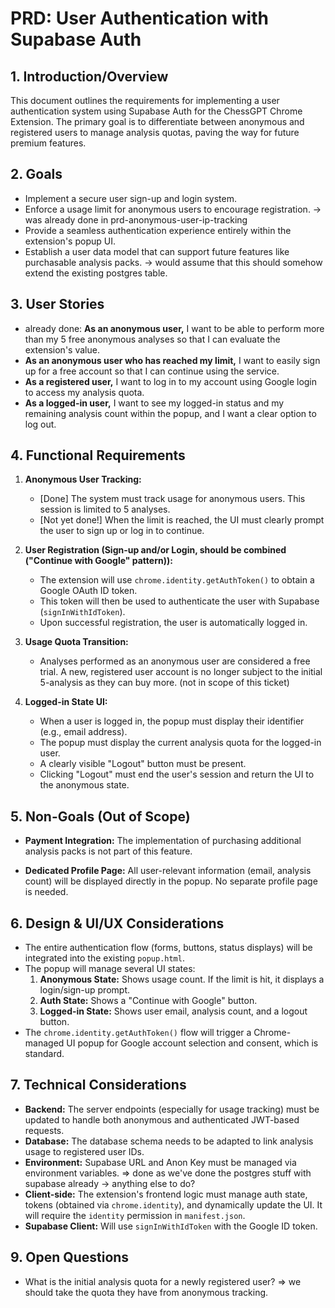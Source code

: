 # PRD: User Authentication with Supabase Auth

## 1. Introduction/Overview

This document outlines the requirements for implementing a user authentication system using Supabase Auth for the ChessGPT Chrome Extension. The primary goal is to differentiate between anonymous and registered users to manage analysis quotas, paving the way for future premium features.

## 2. Goals

-   Implement a secure user sign-up and login system.
-   Enforce a usage limit for anonymous users to encourage registration. -> was already done in prd-anonymous-user-ip-tracking
-   Provide a seamless authentication experience entirely within the extension's popup UI.
-   Establish a user data model that can support future features like purchasable analysis packs. -> would assume that this should somehow extend the existing postgres table.

## 3. User Stories

-   already done: **As an anonymous user,** I want to be able to perform more than my 5 free anonymous analyses so that I can evaluate the extension's value.
-   **As an anonymous user who has reached my limit,** I want to easily sign up for a free account so that I can continue using the service.
-   **As a registered user,** I want to log in to my account using Google login to access my analysis quota.
-   **As a logged-in user,** I want to see my logged-in status and my remaining analysis count within the popup, and I want a clear option to log out.

## 4. Functional Requirements

1.  **Anonymous User Tracking:**
    -   [Done] The system must track usage for anonymous users. This session is limited to 5 analyses.
    -   [Not yet done!] When the limit is reached, the UI must clearly prompt the user to sign up or log in to continue.

2.  **User Registration (Sign-up and/or Login, should be combined ("Continue with Google" pattern)):**
    -   The extension will use `chrome.identity.getAuthToken()` to obtain a Google OAuth ID token.
    -   This token will then be used to authenticate the user with Supabase (`signInWithIdToken`).
    -   Upon successful registration, the user is automatically logged in.

4.  **Usage Quota Transition:**
    -   Analyses performed as an anonymous user are considered a free trial. A new, registered user account is no longer subject to the initial 5-analysis as they can buy more. (not in scope of this ticket)

5.  **Logged-in State UI:**
    -   When a user is logged in, the popup must display their identifier (e.g., email address).
    -   The popup must display the current analysis quota for the logged-in user.
    -   A clearly visible "Logout" button must be present.
    -   Clicking "Logout" must end the user's session and return the UI to the anonymous state.

## 5. Non-Goals (Out of Scope)

-   **Payment Integration:** The implementation of purchasing additional analysis packs is not part of this feature.

-   **Dedicated Profile Page:** All user-relevant information (email, analysis count) will be displayed directly in the popup. No separate profile page is needed.

## 6. Design & UI/UX Considerations

-   The entire authentication flow (forms, buttons, status displays) will be integrated into the existing `popup.html`.
-   The popup will manage several UI states:
    1.  **Anonymous State:** Shows usage count. If the limit is hit, it displays a login/sign-up prompt.
    2.  **Auth State:** Shows a "Continue with Google" button.
    3.  **Logged-in State:** Shows user email, analysis count, and a logout button.
-   The `chrome.identity.getAuthToken()` flow will trigger a Chrome-managed UI popup for Google account selection and consent, which is standard.

## 7. Technical Considerations

-   **Backend:** The server endpoints (especially for usage tracking) must be updated to handle both anonymous and authenticated JWT-based requests.
-   **Database:** The database schema needs to be adapted to link analysis usage to registered user IDs.
-   **Environment:** Supabase URL and Anon Key must be managed via environment variables. => done as we've done the postgres stuff with supabase already -> anything else to do?
-   **Client-side:** The extension's frontend logic must manage auth state, tokens (obtained via `chrome.identity`), and dynamically update the UI. It will require the `identity` permission in `manifest.json`.
-   **Supabase Client:** Will use `signInWithIdToken` with the Google ID token.

## 9. Open Questions

-   What is the initial analysis quota for a newly registered user? => we should take the quota they have from anonymous tracking.
